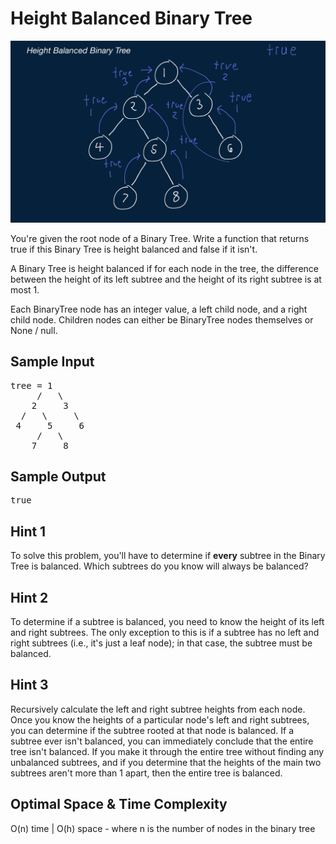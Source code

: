 # Height Balanced Binary Tree

![](height_balance.PNG)

  You're given the root node of a Binary Tree. Write a function that returns
  true if this Binary Tree is height balanced and
  false if it isn't.

  A Binary Tree is height balanced if for each node in the tree, the difference
  between the height of its left subtree and the height of its right subtree is
  at most 1.

  Each BinaryTree node has an integer value, a
  left child node, and a right child node. Children
  nodes can either be BinaryTree nodes themselves or
  None / null.

## Sample Input

<pre>
tree = 1
     /   \
    2     3
  /   \     \
 4     5     6
     /   \
    7     8
</pre>

## Sample Output

<pre>
true
</pre>

## Hint 1

  To solve this problem, you'll have to determine if <b>every</b> subtree in the
  Binary Tree is balanced. Which subtrees do you know will always be balanced?

## Hint 2

  To determine if a subtree is balanced, you need to know the height of its left
  and right subtrees. The only exception to this is if a subtree has no left and
  right subtrees (i.e., it's just a leaf node); in that case, the subtree must
  be balanced.

## Hint 3

  Recursively calculate the left and right subtree heights from each node. Once
  you know the heights of a particular node's left and right subtrees, you can
  determine if the subtree rooted at that node is balanced. If a subtree ever
  isn't balanced, you can immediately conclude that the entire tree isn't
  balanced. If you make it through the entire tree without finding any
  unbalanced subtrees, and if you determine that the heights of the main two
  subtrees aren't more than 1 apart, then the entire tree is
  balanced.

## Optimal Space & Time Complexity

O(n) time | O(h) space - where n is the number of nodes in the binary tree
